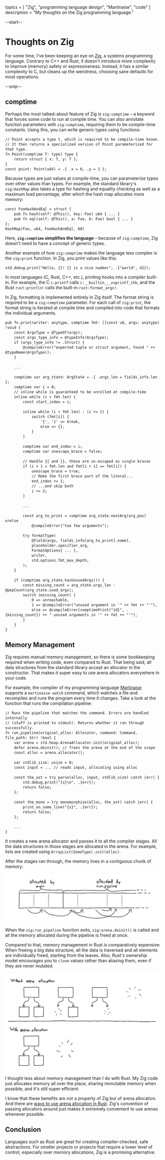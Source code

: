 topics = [ "Zig", "programming language design", "Martinaise", "code" ]
description = "My thoughts on the Zig programming language."

--start--

# Thoughts on Zig

For some time, I've been keeping an eye on [Zig](https://ziglang.org), a systems programming language.
Contrary to C++ and Rust, it doesn't introduce more complexity to improve (memory) safety or expressiveness.
Instead, it has a similar complexity to C, but cleans up the weirdness, choosing sane defaults for most operations.

--snip--

## comptime

Perhaps the most talked-about feature of Zig is `zig:comptime` – a keyword that forces some code to run at compile time.
You can also annotate function parameters with `zig:comptime`, requiring them to be compile-time constants.
Using this, you can write generic types using functions:

```zig
// Point accepts a type t, which is required to be compile-time known.
// It then returns a specialized version of Point parameterized for that type.
fn Point(comptime T: type) type {
    return struct { x: T, y: T };
}
const point: Point(u64) = .{ .x = 0, .y = 1 };
```

Because types are just values at compile-time, you can parameterize types over other values than types.
For example, the standard library's `zig:HashMap` also takes a type for hashing and equality checking as well as a maximum load percentage, after which the hash map allocates more memory:

```zig
const FooHashAndEql = struct {
    pub fn hash(self: @This(), key: Foo) u64 { ... }
    pub fn eql(self: @This(), a: Foo, b: Foo) bool { ... }
};
HashMap(Foo, u64, FooHashAndEql, 60)
```

Here, **`zig:comptime` simplifies the language** – because of `zig:comptime`, Zig doesn't need to have a concept of generic types.

Another example of how `zig:comptime` makes the language less complex is the `zig:print` function.
In Zig, you print values like this:

```zig
std.debug.print("Hello, {}! {} is a nice number", .{"world", 42});
```

In most languages (C, Rust, C++, etc.), printing hooks into a compiler built-in.
For example, the C `c:printf` calls `c:__builtin___vsprintf_chk`, and the Rust `rust:println!` calls the built-in `rust:format_args!`.

In Zig, formatting is implemented entirely in Zig itself.
The format string is required to be a `zig:comptime` parameter.
For each call of `zig:print`, the format string is iterated at compile time and compiled into code that formats the individual arguments.

```zig
pub fn print(writer: anytype, comptime fmt: []const u8, args: anytype) !void {
    const ArgsType = @TypeOf(args);
    const args_type_info = @typeInfo(ArgsType);
    if (args_type_info != .Struct) {
        @compileError("expected tuple or struct argument, found " ++ @typeName(ArgsType));
    }

    ...

    comptime var arg_state: ArgState = .{ .args_len = fields_info.len };
    comptime var i = 0;
    // inline while is guaranteed to be unrolled at compile-time
    inline while (i < fmt.len) {
        const start_index = i;

        inline while (i < fmt.len) : (i += 1) {
            switch (fmt[i]) {
                '{', '}' => break,
                else => {},
            }
        }

        comptime var end_index = i;
        comptime var unescape_brace = false;

        // Handle {{ and }}, those are un-escaped as single braces
        if (i + 1 < fmt.len and fmt[i + 1] == fmt[i]) {
            unescape_brace = true;
            // Make the first brace part of the literal...
            end_index += 1;
            // ...and skip both
            i += 2;
        }

        ...

        const arg_to_print = comptime arg_state.nextArg(arg_pos) orelse
            @compileError("too few arguments");

        try formatType(
            @field(args, fields_info[arg_to_print].name),
            placeholder.specifier_arg,
            FormatOptions{ ... },
            writer,
            std.options.fmt_max_depth,
        );
    }

    if (comptime arg_state.hasUnusedArgs()) {
        const missing_count = arg_state.args_len - @popCount(arg_state.used_args);
        switch (missing_count) {
            0 => unreachable,
            1 => @compileError("unused argument in '" ++ fmt ++ "'"),
            else => @compileError(comptimePrint("{d}", .{missing_count}) ++ " unused arguments in '" ++ fmt ++ "'"),
        }
    }
}
```

## Memory Management

Zig requires manual memory management, so there is some bookkeeping required when writing code, even compared to Rust.
That being said, all data structures from the standard library accept an allocator in the constructor.
That makes it super easy to use arena allocators everywhere in your code.

For example, the compiler of my programming language [Martinaise](/martinaise) supports a `martinaise watch` command, which watches a file and recompiles and runs the program every time it changes.
Take a look at the function that runs the compilation pipeline:

```zig
// Runs the pipeline that matches the command. Errors are handled internally
// (stuff is printed to stdout). Returns whether it ran through successfully.
fn run_pipeline(original_alloc: Allocator, command: Command, file_path: Str) !bool {
    var arena = std.heap.ArenaAllocator.init(original_alloc);
    defer arena.deinit(); // frees the arena at the end of the scope
    const alloc = arena.allocator();

    var stdlib_size: usize = 0;
    const input = ... // reads input, allocating using alloc

    const the_ast = try parse(alloc, input, stdlib_size) catch |err| {
        std.debug.print("{s}\n", .{err});
        return false;
    };

    const the_mono = try monomorphize(alloc, the_ast) catch |err| {
        print_on_same_line("{s}", .{err});
        return false;
    };

    ...
}
```

It creates a new arena allocator and passes it to all the compiler stages.
All the data structures in those stages are allocated in the arena.
For example, lists are created using `ArrayList(SomeType).init(alloc)`.

After the stages ran through, the memory lives in a contiguous chunk of memory:

![invert:arena allocation in Martinaise](files/arena-martinaise.webp)

When the `zig:run_pipeline` function exits, `zig:arena.deinit()` is called and all the memory allocated during the pipeline is freed at once.

Compared to that, memory management in Rust is comparatively expensive:
When freeing a big data structure, all the data is traversed and all elements are individually freed, starting from the leaves.
Also, Rust's ownership model encourages you to `clone` values rather than aliasing them, even if they are never mutated.

![invert:freeing of arena allocations](files/arena-freeing.webp)

I thought less about memory management than I do with Rust.
My Zig code just allocates memory all over the place, sharing immutable memory when possible, and it's still super efficient.

I know that these benefits are not a property of Zig but of arena allocation.
And there are [ways to use arena allocation in Rust](https://docs.rs/typed-arena/latest/typed_arena/).
Zig's convention of passing allocators around just makes it extremely convenient to use arenas whenever possible.

## Conclusion

Languages such as Rust are great for creating compiler-checked, safe abstractions.
For smaller projects or projects that require a lower level of control, especially over memory allocations, Zig is a promising alternative.
